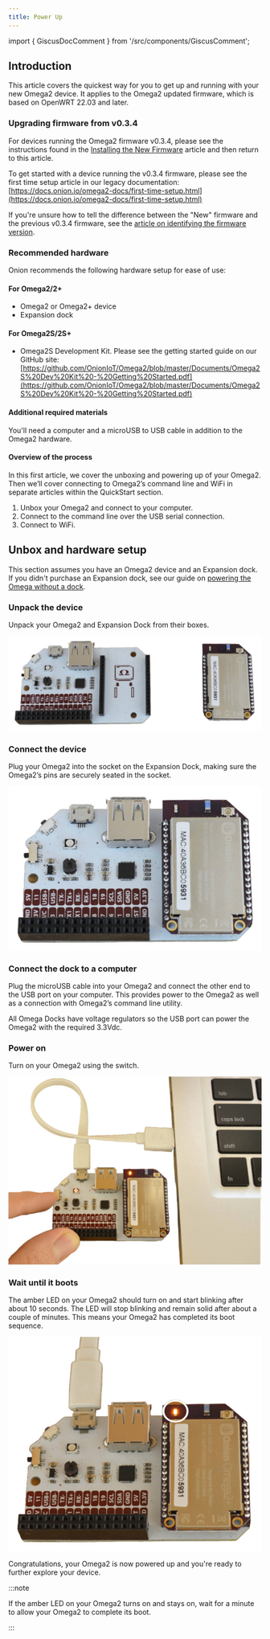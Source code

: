 ```yaml
---
title: Power Up
---
```


import { GiscusDocComment } from '/src/components/GiscusComment';

## Introduction

This article covers the quickest way for you to get up and running with your new Omega2 device. It applies to the Omega2 updated firmware, which is based on OpenWRT 22.03 and later.

### Upgrading firmware from v0.3.4

For devices running the Omega2 firmware v0.3.4, please see the instructions found in the [Installing the New Firmware](/firmware/installing-firmware) article and then return to this article.

To get started with a device running the v0.3.4 firmware, please see the first time setup article in our legacy documentation: [https://docs.onion.io/omega2-docs/first-time-setup.html](https://docs.onion.io/omega2-docs/first-time-setup.html)

If you're unsure how to tell the difference between the "New" firmware and the previous v0.3.4 firmware, see the [article on identifying the firmware version](../introduction/determine-fw-version).

### Recommended hardware

Onion recommends the following hardware setup for ease of use:

#### For Omega2/2+

- Omega2 or Omega2+ device
- Expansion dock

#### For Omega2S/2S+

- Omega2S Development Kit. Please see the getting started guide on our GitHub site: [https://github.com/OnionIoT/Omega2/blob/master/Documents/Omega2S%20Dev%20Kit%20-%20Getting%20Started.pdf](https://github.com/OnionIoT/Omega2/blob/master/Documents/Omega2S%20Dev%20Kit%20-%20Getting%20Started.pdf)

#### Additional required materials

You'll need a computer and a microUSB to USB cable in addition to the Omega2 hardware.

#### Overview of the process

In this first article, we cover the unboxing and powering up of your Omega2. Then we’ll cover connecting to Omega2’s command line and WiFi in separate articles within the QuickStart section.

1. Unbox your Omega2 and connect to your computer.
1. Connect to the command line over the USB serial connection.
1. Connect to WiFi.

## Unbox and hardware setup

This section assumes you have an Omega2 device and an Expansion dock. If you didn't purchase an Expansion dock, see our guide on [powering the Omega without a dock](https://docs.onion.io/omega2-docs/hardware-prep-no-dock.html#hardware-prep-no-dock).

### Unpack the device

Unpack your Omega2 and Expansion Dock from their boxes.

![omega2-unboxing](./assets/omega2-unboxing.jpg)

### Connect the device

Plug your Omega2 into the socket on the Expansion Dock, making sure the Omega2’s pins are securely seated in the socket.

![omega2-connected](./assets/omega2-connected.jpg)

### Connect the dock to a computer

Plug the microUSB cable into your Omega2 and connect the other end to the USB port on your computer. This provides power to the Omega2 as well as a connection with Omega2’s command line utility.

All Omega Docks have voltage regulators so the USB port can power the Omega2 with the required 3.3Vdc.

### Power on

Turn on your Omega2 using the switch.

![omega2-switched-on](./assets/omega2-switchedon.jpg)

### Wait until it boots

The amber LED on your Omega2 should turn on and start blinking after about 10 seconds. The LED will stop blinking and remain solid after about a couple of minutes. This means your Omega2 has completed its boot sequence.

![omega2-booted-up](./assets/omega2-led-active.jpg)

Congratulations, your Omega2 is now powered up and you're ready to further explore your device.

:::note

If the amber LED on your Omega2 turns on and stays on, wait for a minute to allow your Omega2 to complete its boot.

:::

<GiscusDocComment />
